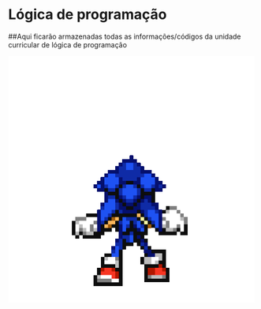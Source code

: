 # Lógica de programação

##Aqui ficarão armazenadas todas as informações/códigos da unidade curricular de lógica de programação 

![imagem indisponível](giphy.gif)